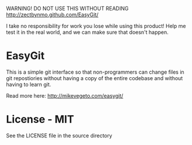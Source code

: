 WARNING! DO NOT USE THIS WITHOUT READING http://zectbynmo.github.com/EasyGit/

I take no responsibility for work you lose while using this product! Help me test it in the real world, and we can make sure that doesn't happen.

EasyGit
=======
This is a simple git interface so that non-programmers can change files in git repostiories without having a copy of the entire codebase and without having to learn git.

Read more here: http://mikevegeto.com/easygit/

License - MIT
=======
See the LICENSE file in the source directory
